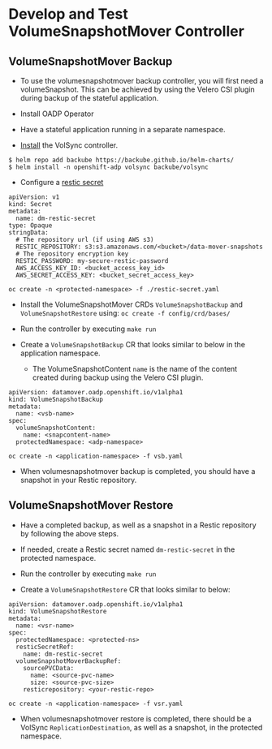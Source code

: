 # Develop and Test VolumeSnapshotMover Controller

## VolumeSnapshotMover Backup

- To use the volumesnapshotmover backup controller, you will first need a volumeSnapshot. This can be achieved
by using the Velero CSI plugin during backup of the stateful application.

- Install OADP Operator 

- Have a stateful application running in a separate namespace. 

- [Install](https://volsync.readthedocs.io/en/stable/installation/index.html) the VolSync controller.

```
$ helm repo add backube https://backube.github.io/helm-charts/
$ helm install -n openshift-adp volsync backube/volsync
```

- Configure a [restic secret](https://volsync.readthedocs.io/en/stable/usage/restic/index.html#id2)

```
apiVersion: v1
kind: Secret
metadata:
  name: dm-restic-secret
type: Opaque
stringData:
  # The repository url (if using AWS s3)
  RESTIC_REPOSITORY: s3:s3.amazonaws.com/<bucket>/data-mover-snapshots
  # The repository encryption key
  RESTIC_PASSWORD: my-secure-restic-password
  AWS_ACCESS_KEY_ID: <bucket_access_key_id>
  AWS_SECRET_ACCESS_KEY: <bucket_secret_access_key>
```

`oc create -n <protected-namespace> -f ./restic-secret.yaml`

- Install the VolumeSnapshotMover CRDs `VolumeSnapshotBackup` and `VolumeSnapshotRestore` using: `oc create -f config/crd/bases/`

- Run the controller by executing `make run`

- Create a `VolumeSnapshotBackup` CR that looks similar to below in the application namespace.
  - The VolumeSnapshotContent `name` is the name of the content created
  during backup using the Velero CSI plugin.

```
apiVersion: datamover.oadp.openshift.io/v1alpha1
kind: VolumeSnapshotBackup
metadata:
  name: <vsb-name>
spec:
  volumeSnapshotContent:
    name: <snapcontent-name>
  protectedNamespace: <adp-namespace>

```

`oc create -n <application-namespace> -f vsb.yaml`

- When volumesnapshotmover backup is completed, you should have a snapshot in your Restic repository.

## VolumeSnapshotMover Restore

- Have a completed backup, as well as a snapshot in a Restic repository by following the above steps.

- If needed, create a Restic secret named `dm-restic-secret` in the protected namespace.

- Run the controller by executing `make run`

- Create a `VolumeSnapshotRestore` CR that looks similar to below:

```
apiVersion: datamover.oadp.openshift.io/v1alpha1
kind: VolumeSnapshotRestore
metadata:
  name: <vsr-name>
spec:
  protectedNamespace: <protected-ns>
  resticSecretRef: 
    name: dm-restic-secret
  volumeSnapshotMoverBackupRef:
    sourcePVCData: 
      name: <source-pvc-name>
      size: <source-pvc-size>
    resticrepository: <your-restic-repo>
```

`oc create -n <application-namespace> -f vsr.yaml`

- When volumesnapshotmover restore is completed, there should be a VolSync `ReplicationDestination`,
  as well as a snapshot, in the protected namespace.
